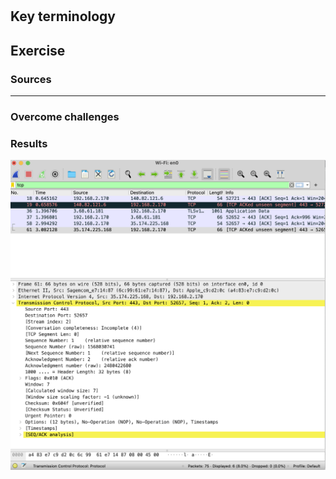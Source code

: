 # 


## Key terminology


## Exercise



### Sources



****

### Overcome challenges


### Results


![image](/00_includes/networking_03_screenshot.png)


